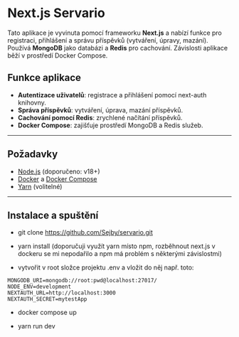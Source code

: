 # Next.js Servario

Tato aplikace je vyvinuta pomocí frameworku **Next.js** a nabízí funkce pro registraci, přihlášení a správu příspěvků (vytváření, úpravy, mazání). Používá **MongoDB** jako databázi a **Redis** pro cachování. Závislosti aplikace běží v prostředí Docker Compose.

## Funkce aplikace

- **Autentizace uživatelů**: registrace a přihlášení pomocí next-auth knihovny.
- **Správa příspěvků**: vytváření, úprava, mazání příspěvků.
- **Cachování pomocí Redis**: zrychlené načítání příspěvků.
- **Docker Compose**: zajišťuje prostředí MongoDB a Redis služeb.

---

## Požadavky

- [Node.js](https://nodejs.org/) (doporučeno: v18+)
- [Docker](https://www.docker.com/) a [Docker Compose](https://docs.docker.com/compose/)
- [Yarn](https://yarnpkg.com/) (volitelné)

---

## Instalace a spuštění
- git clone https://github.com/Sejby/servario.git

- yarn install (doporučuji využít yarn místo npm, rozběhnout next.js v dockeru se mi nepodařilo a npm má problém s některými závislostmi)

- vytvořit v root složce projektu .env a vložit do něj např. toto:

```
MONGODB_URI=mongodb://root:pwd@localhost:27017/
NODE_ENV=development
NEXTAUTH_URL=http://localhost:3000
NEXTAUTH_SECRET=mytestApp
```
- docker compose up

- yarn run dev
